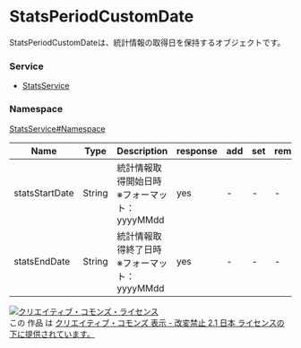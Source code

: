 # StatsPeriodCustomDate
StatsPeriodCustomDateは、統計情報の取得日を保持するオブジェクトです。

### Service
+ [StatsService](../../services/StatsService.md)

### Namespace
[StatsService#Namespace](../../services/StatsService.md#namespace)

| Name | Type	 | Description | response | add | set | remove |
|---|---|---|---|---|---|---|
| statsStartDate | String | 統計情報取得開始日時<br>※フォーマット：yyyyMMdd | yes | - | - | - |
| statsEndDate | String | 統計情報取得終了日時<br>※フォーマット：yyyyMMdd | yes | - | - | - |

<a rel="license" href="http://creativecommons.org/licenses/by-nd/2.1/jp/"><img alt="クリエイティブ・コモンズ・ライセンス" style="border-width:0" src="https://i.creativecommons.org/l/by-nd/2.1/jp/88x31.png" /></a><br />この 作品 は <a rel="license" href="http://creativecommons.org/licenses/by-nd/2.1/jp/">クリエイティブ・コモンズ 表示 - 改変禁止 2.1 日本 ライセンスの下に提供されています。</a>
